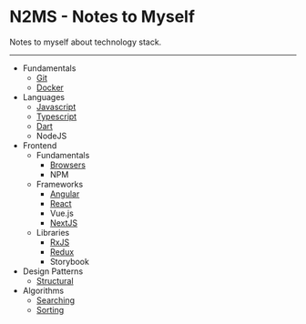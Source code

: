 # N2MS - Notes to Myself

Notes to myself about technology stack.

---

- Fundamentals
  - [Git](Fundamentals/Git)
  - [Docker](Fundamentals/Docker)
- Languages
  - [Javascript](Languages/Javascript)
  - [Typescript](Languages/Typescript)
  - [Dart](Languages/Dart)
  - NodeJS
- Frontend
  - Fundamentals
    - [Browsers](Frontend/Fundamentals/Browsers)
    - NPM
  - Frameworks
    - [Angular](Frontend/Frameworks/Angular)
    - [React](Frontend/Frameworks/React)
    - Vue.js
    - [NextJS](Frontend/Frameworks/NextJS)
  - Libraries
    - [RxJS](Frontend/Libraries/RxJS)
    - [Redux](Frontend/Libraries/Redux)
    - Storybook
- Design Patterns
  - [Structural](DesignPatterns/Structural)
- Algorithms
  - [Searching](Algorithms/Searching)
  - [Sorting](Algorithms/Sorting)
